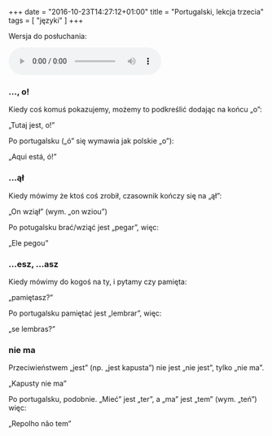 +++
date = "2016-10-23T14:27:12+01:00"
title = "Portugalski, lekcja trzecia"
tags = [ "języki" ]
+++

Wersja do posłuchania:

<audio controls>
  <source src="/media/portugalski-lekcja-trzecia.mp3" type="audio/mpeg">
  [portugalski-lekcja-trzecia.mp3](/media/portugalski-lekcja-trzecia.mp3)
</audio>

### …, o!

Kiedy coś komuś pokazujemy, możemy to podkreślić dodając na końcu „o”:

„Tutaj jest, o!”

Po portugalsku („ó” się wymawia jak polskie „o”):

„Aqui está, ó!”

### …ął

Kiedy mówimy że ktoś coś zrobił, czasownik kończy się na „ął”:

„On wziął” (wym. „on wziou”)

Po potugalsku brać/wziąć jest „pegar”, więc:

„Ele pegou”

### …esz, …asz

Kiedy mówimy do kogoś na ty, i pytamy czy pamięta:

„pamiętasz?”

Po portugalsku pamiętać jest „lembrar”, więc:

„se lembras?”

### nie ma

Przeciwieństwem „jest” (np. „jest kapusta”) nie jest „nie jest”, tylko „nie ma”.

„Kapusty nie ma”

Po portugalsku, podobnie. „Mieć” jest „ter”, a „ma” jest „tem” (wym. „teń”) więc:

„Repolho não tem”
